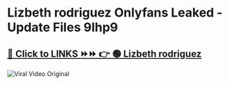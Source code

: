 
 # Lizbeth rodriguez Onlyfans Leaked - Update Files 9lhp9

## <h2><a href="https://clipsfans.com/Lizbeth_rodriguez&ref=git">🔗 Click to LINKS ⏩⏩ 👉 🟢 Lizbeth rodriguez </a></h2>

<a href="https://clipsfans.com/Lizbeth_rodriguez&ref=git" rel="nofollow" data-target="animated-image.originalLink"><img src="https://i.ibb.co.com/xMMVF88/686577567.gif" alt="Viral Video Original" style="max-width: 100%; display: inline-block;" data-target="animated-image.originalImage"></a>


